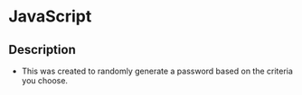 # JavaScript

## Description
- This was created to randomly generate a password based on the criteria you choose. 